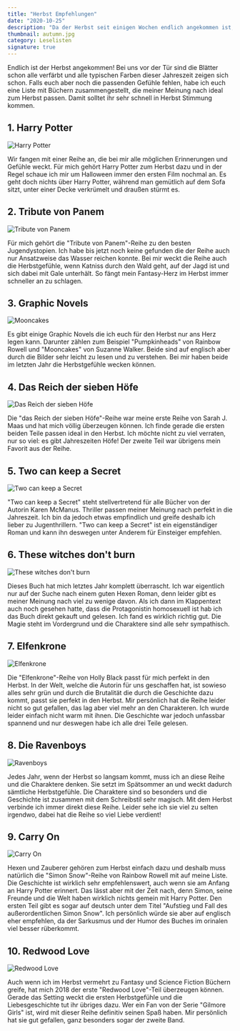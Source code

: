 ```yaml
---
title: "Herbst Empfehlungen"
date: "2020-10-25"
description: "Da der Herbst seit einigen Wochen endlich angekommen ist, möchte ich euch in diesem Post einige Bücher empfehlen, die meiner Meinung nach perfekt in die Jahreszeit passen und alle Herbstgefühle wecken."
thumbnail: autumn.jpg
category: Leselisten
signature: true
---
```


Endlich ist der Herbst angekommen! Bei uns vor der Tür sind die Blätter schon alle verfärbt und alle typischen Farben dieser Jahreszeit zeigen sich schon. Falls euch aber noch die passenden Gefühle fehlen, habe ich euch eine Liste mit Büchern zusammengestellt, die meiner Meinung nach ideal zum Herbst passen. Damit solltet ihr sehr schnell in Herbst Stimmung kommen.

## 1. Harry Potter

![Harry Potter](./harry-potter.jpg "Harry Potter")

Wir fangen mit einer Reihe an, die bei mir alle möglichen Erinnerungen und Gefühle weckt. Für mich gehört Harry Potter zum Herbst dazu und in der Regel schaue ich mir um Halloween immer den ersten Film nochmal an. Es geht doch nichts über Harry Potter, während man gemütlich auf dem Sofa sitzt, unter einer Decke verkrümelt und draußen stürmt es.

## 2. Tribute von Panem

![Tribute von Panem](./panem.jpg "Tribute von Panem - Suzanne Collins")

Für mich gehört die "Tribute von Panem"-Reihe zu den besten Jugendystopien. Ich habe bis jetzt noch keine gefunden die der Reihe auch nur Ansatzweise das Wasser reichen konnte. Bei mir weckt die Reihe auch die Herbstgefühle, wenn Katniss durch den Wald geht, auf der Jagd ist und sich dabei mit Gale unterhält. So fängt mein Fantasy-Herz im Herbst immer schneller an zu schlagen.

## 3. Graphic Novels

![Mooncakes](./mooncakes.jpg "Mooncakes - Suzanne Walker")

Es gibt einige Graphic Novels die ich euch für den Herbst nur ans Herz legen kann. Darunter zählen zum Beispiel "Pumpkinheads" von Rainbow Rowell und "Mooncakes" von Suzanne Walker. Beide sind auf englisch aber durch die Bilder sehr leicht zu lesen und zu verstehen. Bei mir haben beide im letzten Jahr die Herbstgefühle wecken können.

## 4. Das Reich der sieben Höfe

![Das Reich der sieben Höfe](./reich-der-sieben-hoefe.jpg "Das Reich der sieben Höfe - Sarah J. Maas")

Die "das Reich der sieben Höfe"-Reihe war meine erste Reihe von Sarah J. Maas und hat mich völlig überzeugen können. Ich finde gerade die ersten beiden Teile passen ideal in den Herbst. Ich möchte nicht zu viel verraten, nur so viel: es gibt Jahreszeiten Höfe! Der zweite Teil war übrigens mein Favorit aus der Reihe.

## 5. Two can keep a Secret

![Two can keep a Secret](./two-can-keep-a-secret.jpg "Two can keep a Secret - Karen McManus")

"Two can keep a Secret" steht stellvertretend für alle Bücher von der Autorin Karen McManus. Thriller passen meiner Meinung nach perfekt in die Jahreszeit. Ich bin da jedoch etwas empfindlich und greife deshalb ich lieber zu Jugenthrillern. "Two can keep a Secret" ist ein eigenständiger Roman und kann ihn deswegen unter Anderem für Einsteiger empfehlen.

## 6. These witches don't burn

![These witches don't burn](./witches-dont-burn.jpg "These witches don't burn - Isabel Sterling")

Dieses Buch hat mich letztes Jahr komplett überrascht. Ich war eigentlich nur auf der Suche nach einem guten Hexen Roman, denn leider gibt es meiner Meinung nach viel zu wenige davon. Als ich dann im Klappentext auch noch gesehen hatte, dass die Protagonistin homosexuell ist hab ich das Buch direkt gekauft und gelesen. Ich fand es wirklich richtig gut. Die Magie steht im Vordergrund und die Charaktere sind alle sehr sympathisch.

## 7. Elfenkrone

![Elfenkrone](./elfenkrone.jpg "Elfenkrone - Holly Black")

Die "Elfenkrone"-Reihe von Holly Black passt für mich perfekt in den Herbst. In der Welt, welche die Autorin für uns geschaffen hat, ist sowieso alles sehr grün und durch die Brutalität die durch die Geschichte dazu kommt, passt sie perfekt in den Herbst. Mir persönlich hat die Reihe leider nicht so gut gefallen, das lag aber viel mehr an den Charakteren. Ich wurde leider einfach nicht warm mit ihnen. Die Geschichte war jedoch unfassbar spannend und nur deswegen habe ich alle drei Teile gelesen.

## 8. Die Ravenboys

![Ravenboys](./ravenboys2.jpg "Ravenboys Reihe - Maggie Stiefvater")

Jedes Jahr, wenn der Herbst so langsam kommt, muss ich an diese Reihe und die Charaktere denken. Sie setzt im Spätsommer an und weckt dadurch sämtliche Herbstgefühle. Die Charaktere sind so besonders und die Geschichte ist zusammen mit dem Schreibstil sehr magisch. Mit dem Herbst verbinde ich immer direkt diese Reihe. Leider sehe ich sie viel zu selten irgendwo, dabei hat die Reihe so viel Liebe verdient!

## 9. Carry On

![Carry On](./carry-on.jpg "Carry On - Rainbow Rowell")

Hexen und Zauberer gehören zum Herbst einfach dazu und deshalb muss natürlich die "Simon Snow"-Reihe von Rainbow Rowell mit auf meine Liste. Die Geschichte ist wirklich sehr empfehlenswert, auch wenn sie am Anfang an Harry Potter erinnert. Das lässt aber mit der Zeit nach, denn Simon, seine Freunde und die Welt haben wirklich nichts gemein mit Harry Potter. Den ersten Teil gibt es sogar auf deutsch unter dem Titel "Aufstieg und Fall des außerordentlichen Simon Snow". Ich persönlich würde sie aber auf englisch eher empfehlen, da der Sarkusmus und der Humor des Buches im orinalen viel besser rüberkommt.

## 10. Redwood Love

![Redwood Love](./redwood-love.jpg "Redwood Love - Kelly Moran")

Auch wenn ich im Herbst vermehrt zu Fantasy und Science Fiction Büchern greife, hat mich 2018 der erste "Redwood Love"-Teil überzeugen können. Gerade das Setting weckt die ersten Herbstgefühle und die Liebesgeschichte tut ihr übriges dazu. Wer ein Fan von der Serie "Gilmore Girls" ist, wird mit dieser Reihe definitiv seinen Spaß haben. Mir persönlich hat sie gut gefallen, ganz besonders sogar der zweite Band.